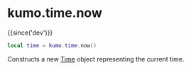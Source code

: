 # kumo.time.now

{{since('dev')}}

```lua
local time = kumo.time.now()
```

Constructs a new [Time](Time.md) object representing the current time.

